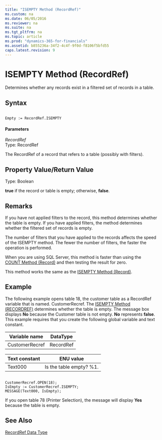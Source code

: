 ```yaml
---
title: "ISEMPTY Method (RecordRef)"
ms.custom: na
ms.date: 06/05/2016
ms.reviewer: na
ms.suite: na
ms.tgt_pltfrm: na
ms.topic: article
ms.prod: "dynamics-365-for-financials"
ms.assetid: b855236a-34f2-4c4f-9f0d-f8106f5bfd55
caps.latest.revision: 9
---
```

# ISEMPTY Method (RecordRef)
Determines whether any records exist in a filtered set of records in a table.  

## Syntax  

```  

Empty := RecordRef.ISEMPTY  
```  

#### Parameters  
 *RecordRef*  
 Type: RecordRef  

 The RecordRef of a record that refers to a table \(possibly with filters\).  

## Property Value/Return Value  
 Type: Boolean  

 **true** if the record or table is empty; otherwise, **false**.  

## Remarks  
 If you have not applied filters to the record, this method determines whether the table is empty. If you have applied filters, the method determines whether the filtered set of records is empty.  

 The number of filters that you have applied to the records affects the speed of the ISEMPTY method. The fewer the number of filters, the faster the operation is performed.  

 When you are using SQL Server, this method is faster than using the [COUNT Method \(Record\)](devenv-COUNT-Method-Record.md) and then testing the result for zero.  

 This method works the same as the [ISEMPTY Method \(Record\)](devenv-ISEMPTY-Method-Record.md).  

## Example  
 The following example opens table 18, the customer table as a RecordRef variable that is named. CustomerRecref. The [ISEMPTY Method \(RECORDREF\)](devenv-ISEMPTY-Method-RecordRef.md) determines whether the table is empty. The message box displays **No** because the Customer table is not empty. **No** represents **false**. This example requires that you create the following global variable and text constant.  

|Variable name|DataType|  
|-------------------|--------------|  
|CustomerRecref|RecordRef|  

|Text constant|ENU value|  
|-------------------|---------------|  
|Text000|Is the table empty? %1.|  

```  

CustomerRecref.OPEN(18);  
IsEmpty := CustomerRecref.ISEMPTY;  
MESSAGE(Text000, IsEmpty);  
```  

 If you open table 78 \(Printer Selection\), the message will display **Yes** because the table is empty.  

## See Also  
 [RecordRef Data Type](RecordRef-Data-Type.md)

